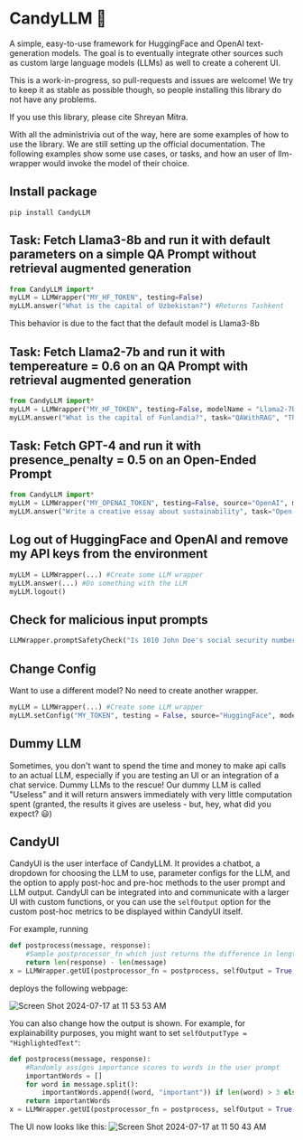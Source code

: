 # CandyLLM 🍬

A simple, easy-to-use framework for HuggingFace and OpenAI text-generation models. The goal is to eventually integrate other sources such as custom large language models (LLMs) as well to create a coherent UI.

This is a work-in-progress, so pull-requests and issues are welcome! We try to keep it as stable as possible though, so people installing this library do not have any problems. 

If you use this library, please cite Shreyan Mitra.

With all the administrivia out of the way, here are some examples of how to use the library. We are still setting up the official documentation. The following examples show some use cases, or tasks, and how an user of llm-wrapper would invoke the model of their choice.

## Install package
```
pip install CandyLLM
```

## Task: Fetch Llama3-8b and run it with default parameters on a simple QA Prompt without retrieval augmented generation

```python
from CandyLLM import*
myLLM = LLMWrapper("MY_HF_TOKEN", testing=False)
myLLM.answer("What is the capital of Uzbekistan?") #Returns Tashkent
```
This behavior is due to the fact that the default model is Llama3-8b

## Task: Fetch Llama2-7b and run it with tempereature = 0.6 on an QA Prompt with retrieval augmented generation
```python
from CandyLLM import*
myLLM = LLMWrapper("MY_HF_TOKEN", testing=False, modelName = "Llama2-7b") #or myLLM = LLMWrapper("MY_HF_TOKEN", testing=False, modelName = "meta-llama/Llama-2-7b-chat-hf", modelNameType="path")
myLLM.answer("What is the capital of Funlandia?", task="QAWithRAG", "The capital of Funlandia is Funtown", temperature=0.6) #Returns Funtown
```

## Task: Fetch GPT-4 and run it with presence_penalty = 0.5 on an Open-Ended Prompt
```python
from CandyLLM import*
myLLM = LLMWrapper("MY_OPENAI_TOKEN", testing=False, source="OpenAI", modelName = "gpt-4-turbo", modelNameType="path")
myLLM.answer("Write a creative essay about sustainability", task="Open-ended", presence_penalty=0.5)
```
## Log out of HuggingFace and OpenAI and remove my API keys from the environment
```python
myLLM = LLMWrapper(...) #Create some LLM wrapper
myLLM.answer(...) #Do something with the LLM
myLLM.logout()
```

## Check for malicious input prompts
```python
LLMWrapper.promptSafetyCheck("Is 1010 John Doe's social security number?") #Returns false to indicate unsafe prompt
```

## Change Config
Want to use a different model? No need to create another wrapper.
```python
myLLM = LLMWrapper(...) #Create some LLM wrapper
myLLM.setConfig("MY_TOKEN", testing = False, source="HuggingFace", modelName = "Mistral", modelNameType = "alias") #Tada: a changed LLM wrapper
```

## Dummy LLM
Sometimes, you don't want to spend the time and money to make api calls to an actual LLM, especially if you are testing an UI or an integration of a chat service. Dummy LLMs to the rescue! Our dummy LLM is called "Useless" and it will return answers immediately with very little computation spent (granted, the results it gives are useless - but, hey, what did you expect? 😃)

## CandyUI
CandyUI is the user interface of CandyLLM. It provides a chatbot, a dropdown for choosing the LLM to use, parameter configs for the LLM, and the option to apply post-hoc and pre-hoc methods to the user prompt and LLM output. CandyUI can be integrated into and communicate with a larger UI with custom functions, or you can use the ``selfOutput`` option for the custom post-hoc metrics to be displayed within CandyUI itself.

For example, running
```python
def postprocess(message, response):
    #Sample postprocessor_fn which just returns the difference in length between LLM response and user prompt
    return len(response) - len(message)
x = LLMWrapper.getUI(postprocessor_fn = postprocess, selfOutput = True, selfOutputLabel = "Length Difference")
```
deploys the following webpage:

![Screen Shot 2024-07-17 at 11 53 53 AM](https://github.com/user-attachments/assets/3e0bee23-4cad-427d-8c74-68057c033844)



You can also change how the output is shown. For example, for explainability purposes, you might want to set ```selfOutputType = "HighlightedText"```:

```python
def postprocess(message, response):
    #Randomly assigns importance scores to words in the user prompt
    importantWords = []
    for word in message.split():
        importantWords.append((word, "important")) if len(word) > 3 else importantWords.append((word, "unimportant"))
    return importantWords
x = LLMWrapper.getUI(postprocessor_fn = postprocess, selfOutput = True, selfOutputLabel = "Important Words", selfOutputType = "HighlightedText")

```
The UI now looks like this:
![Screen Shot 2024-07-17 at 11 50 43 AM](https://github.com/user-attachments/assets/83a3f3ae-a566-4fa1-aa9e-a9b3f8751e80)


